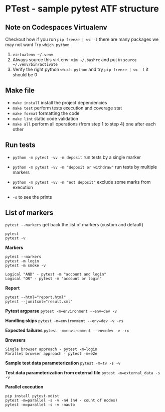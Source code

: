 # PTest - sample pytest ATF structure

## Note on Codespaces Virtualenv 
Checkout how if you run `pip freeze | wc -l` there are many packages we may not want
Try `which python`
1. `virtualenv ~/.venv` 
2. Always source this virt env:
`vim ~/.bashrc` and put in `source ~/.venv/bin/activate`
3. Verify the right python `which python` and try `pip freeze | wc -l` it should be 0

## Make file
* `make install` install the project dependencies
* `make test` perform tests execution and coverage stat
* `make format` formatting the code
* `make lint` static code validation
* `make all` perform all operations (from step 1 to step 4) one after each other

## Run tests
* `python -m pytest -vv -m deposit` run tests by a single marker
* `python -m pytest -vv -m "deposit or withdraw"` run tests by multiple markers
* `python -m pytest -vv -m "not deposit"` exclude some marks from execution

* `-s` to see the prints

## List of markers
`pytest --markers` get back the list of markers (custom and default)


```
pytest
pytest -v
```

**Markers**
```
pytest --markers
pytest -m login
pytest -m smoke -v

Logical "AND" - pytest -m "account and login"
Logical "OR" - pytest -m "account or login"
```

**Report**
```
pytest --html="report.html"
pytest --junitxml="result.xml"
```

**Pytest argparse** ``pytest -m=environment --env=dev -v``

**Handling skips** ``pytest -m=environment --env=dev -v -rs``

**Expected failures** ``pytest -m=environment --env=dev -v -rx``

**Browsers**
```
Single browser approach - pytest -m=login
Parallel browser approach - pytest -m=e2e
```

**Sample test data parameterization** ``pytest -m=tv -s -v``

**Test data parameterization from external file** ``pytest -m=external_data -s -v``

**Parallel execution**
```
pip install pytest-xdist
pytest -m=parallel -s -v -n4 (n4 - count of nodes)
pytest -m=parallel -s -v -nauto
```


